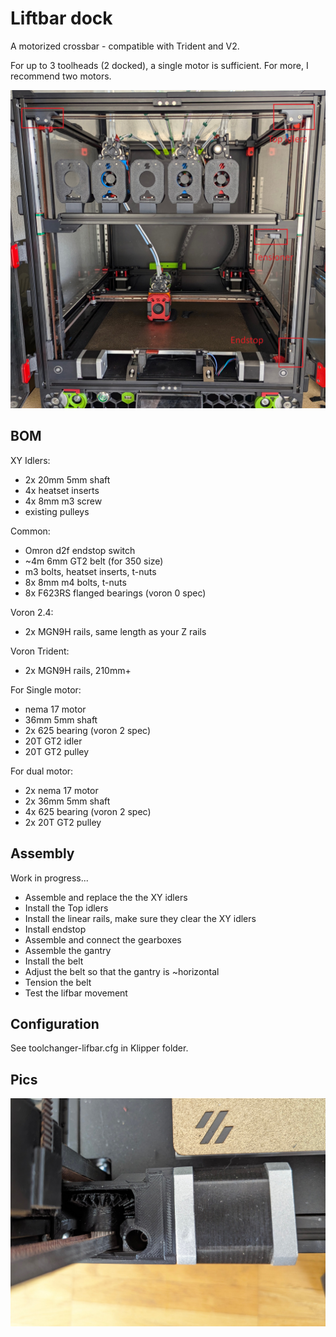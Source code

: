 # Liftbar dock

A motorized crossbar - compatible with Trident and V2.

For up to 3 toolheads (2 docked), a single motor is sufficient. For more, I recommend two motors.

![Details image](/images/liftbar%20-%20details.jpg)

## BOM

XY Idlers:
 - 2x 20mm 5mm shaft
 - 4x heatset inserts
 - 4x 8mm m3 screw
 - existing pulleys

Common:
- Omron d2f endstop switch
- ~4m 6mm GT2 belt (for 350 size)
- m3 bolts, heatset inserts, t-nuts
- 8x 8mm m4 bolts, t-nuts
- 8x F623RS flanged bearings (voron 0 spec)

Voron 2.4:
- 2x MGN9H rails, same length as your Z rails

Voron Trident: 
- 2x  MGN9H rails, 210mm+

For Single motor:
- nema 17 motor
- 36mm 5mm shaft
- 2x 625 bearing (voron 2 spec)
- 20T GT2 idler
- 20T GT2 pulley

For dual motor:
- 2x nema 17 motor
- 2x 36mm 5mm shaft
- 4x 625 bearing (voron 2 spec)
- 2x 20T GT2 pulley

## Assembly

Work in progress...

* Assemble and replace the the XY idlers
* Install the Top idlers
* Install the linear rails, make sure they clear the XY idlers
* Install endstop
* Assemble and connect the gearboxes
* Assemble the gantry
* Install the belt
* Adjust the belt so that the gantry is ~horizontal
* Tension the belt
* Test the lifbar movement

## Configuration
See toolchanger-lifbar.cfg in Klipper folder.

## Pics

![Gearbox](/images/liftbar-gearbox.jpg)
